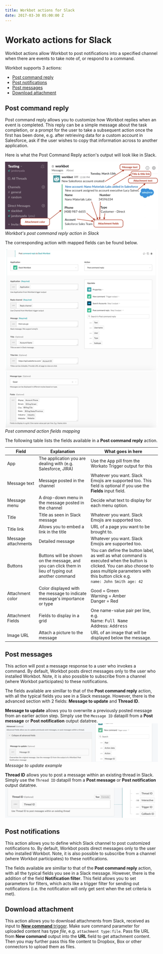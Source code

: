 ```yaml
---
title: Workbot actions for Slack
date: 2017-03-30 05:00:00 Z
---
```


# Workato actions for Slack
Workbot actions allow Workbot to post notifications into a specified channel when there are events to take note of, or respond to a command.

Workbot supports 3 actions:
* [Post command reply](#post-command-reply)
* [Post notifications](#post-notifications)
* [Post messages](#post-messages)
* [Download attachment](#download-attachment)

## Post command reply
Post command reply allows you to customize how Workbot replies when an event is completed. This reply can be a simple message about the task completion, or a prompt for the user to take a subsequent action once the first has been done, e.g. after retrieving data for a custom account in Salesforce, ask if the user wishes to copy that information across to another application.

Here is what the Post Command Reply action's output will look like in Slack.

![Workbot post command reply](/assets/images/workbot/workbot-custom-commands/post-command-reply3.png)
*Workbot's post command reply action in Slack*

The corresponding action with mapped fields can be found below.

![Workbot post command reply](/assets/images/workbot/workbot-custom-commands/post-command-action-mapping1.png)
![Workbot post command reply](/assets/images/workbot/workbot-custom-commands/post-command-action-mapping2.png)
*Post command action fields mapping*

The following table lists the fields available in a **Post command reply** action.

<table class="unchanged rich-diff-level-one">
    <thead>
        <tr>
            <th>Field</th>
            <th>Explanation</th>
            <th>What goes in here</th>
        </tr>
    </thead>
    <tbody>
        <tr>
            <td>App</td>
            <td>The application you are dealing with (e.g. Salesforce, JIRA)
            </td>
            <td>Use the <kbd>App</kbd> pill from the Workato Trigger output for this
        </tr>
<!--        <tr>
            <td>Reply Channel</td>
            <td>The channel Workbot replies in</td>
            <td>Use the <b>Reply channel</b> Field from the Workato Trigger output
        </tr>Reply channel has been moved to Post message > Advanced
        <tr>
            <td>Message to update</td>
            <td>
              ID of an existing message that you want to replace with the new message. This overwrites the existing message in the channel
            </td>
            <td>
              Message ID can be obtained from the output of a <b>Post command reply</b> or <b>Post notification</b> action, or the <b>New command trigger</b>. Note: manual user inputs cannot be overwritten.
            </td>
        </tr> Message to update has been moved to Post message action
        <tr>
            <td>Thread ID</td>
            <td>
              Pass in a thread ID to post your new message in that thread. Pass in a message ID if you wish to create a new thread and post your new message under that existing message.
            </td>
            <td>For replying to the current thread use thread ID value from <b>New command</b> trigger. For creating new thread pass here message ID from output of another <b>Post command reply</b> or <bold>New command</b> trigger - make sure it is not empty in the last case.
            </td>
        </tr> Thread ID has been moved to Post message > Advanced-->
        <tr>
            <td>Message text</td>
            <td>
              Message posted in the channel
            </td>
            <td>
            Whatever you want. Slack Emojis are supported too. This field is optional if you use the <b>Fields</b> input field.
            </td>
        </tr>
        <tr>
            <td>Message menu</td>
            <td>A drop-down menu in the message posted in the channel
            <td>
              Decide what text to display for each menu option.
        </tr>
        <tr>
            <td>Title</td>
            <td>Title as seen in Slack message</td>
            <td>
              Whatever you want. Slack Emojis are supported too.
            </td>
        </tr>
        <tr>
            <td>Title link</td>
            <td>Allows you to embed a link in the title
            </td>
            <td>URL of a page you want to be brought to.
            </td>
        </tr>
        <tr>
            <td>Message attachments</td>
            <td>Detailed message</td>
            <td>
              Whatever you want. Slack Emojis are supported too.
            </td>
        </tr>
        <tr>
            <td>Buttons</td>
            <td>
              Buttons will be shown on the message, and you can click them in lieu of typing out another command
            </td>
            <td>
              You can define the button label, as well as what command is executed when the button is clicked. You can also choose to pass multiple parameters with this button click e.g. <br><code>name: John Smith age: 42</code>
            </td>
        </tr>
        <tr>
            <td>Attachment color</td>
            <td>
              Color displayed with the message to indicate message's importance or type
            </td>
            <td>
              Good = Green<br>
              Warning = Amber<br>
              Danger = Red<br>
            </td>
        </tr>
        <tr>
            <td>Attachment Fields</td>
            <td>Fields to display in a grid</td>
            <td>
              One name-value pair per line, e.g.<br>Name: <kbd>Full Name</kbd><br> Address: <kbd>Address</kbd>
            </td>
        </tr>
        <tr>
            <td>Image URL</td>
            <td>Attach a picture to the message</td>
            <td>
              URL of an image that will be displayed below the message.
            </td>
        </tr>
<!--     <tr>
            <td>Related documents</td>
            <td>
              Commands can be linked to other commands via the document they operate on. Workbot uses this to recommend commands in a conversation
            </td>
            <td>
              Specify links using this format: document name identifier_1:"App data from data tree" identifier_2:"App data from data tree" E.g. ticket id:"[data tree pill]" Specify one parameter per line. No spaces allowed in document name.
        </tr>
Related commands are deprecated-->
    </tbody>
</table>

## Post messages
This action will post a message response to a user who invokes a command. By default, Workbot posts direct messages only to the user who installed Workbot. Note, it is also possible to subscribe from a channel (where Workbot participates) to these notifications.

The fields available are simillar to that of the **Post command reply** action, with all the typical fields you see in a Slack message. However, there is the advanced section with 2 fields: **Message to update** and **Thread ID**.

**Message to update** allows you to overwrite a previously posted message from an earlier action step. Simply use the <code>Message ID</code> datapill from a **Post message** or **Post notification** output datatree.
![Message to update example](/assets/images/workbot/workbot-actions/message-to-update-example.png)
*Message to update example*

**Thread ID** allows you to post a message within an existing thread in Slack. Simply use the <code>Thread ID</code> datapill from a **Post message** or **Post notification** output datatree.
![Thread ID example](/assets/images/workbot/workbot-actions/thread-id-example.png)
## Post notifications
This action allows you to define which Slack channel to post customized notifications to. By default, Workbot posts direct messages only to the user who installed Workbot. Note, it is also possible to subscribe from a channel (where Workbot participates) to these notifications.

The fields available are simillar to that of the **Post command reply** action, with all the typical fields you see in a Slack message. However, there is the addition of the field **Notification filter**. This field allows you to set parameters for filters, which acts like a trigger filter for sending out notifications (i.e. the notification will only get sent when the set criteria is met).

## Download attachment
This action allows you to download attachments from Slack, received as input to [**New command** trigger](workbot-triggers.md#new-commands-building-custom-commands). Make sure command parameter for uploaded content has type *file*, e.g. `attachment type:file`. Pass file URL from **New command** output into the **URL** field to get attachment content. Then you may further pass this file content to Dropbox, Box or other connectors to upload them as files.
